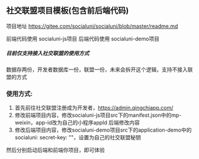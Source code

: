 ## 社交联盟项目模板(包含前后端代码)

项目地址 https://gitee.com/socialuni/socialuni/blob/master/readme.md

前端代码使用 socialuni-js项目
后端代码使用 socialuni-demo项目

##### 目前仅支持接入社交联盟的使用方式

数据存两份，开发者数据库一份，联盟一份，未来会拆开这个逻辑，支持不接入联盟的方式

### 使用方式:

1. 首先前往社交联盟注册成为开发者，https://admin.qingchiapp.com/
2. 修改前端项目内容，修改socialuni-js项目src下的manifest.json中的mp-weixin，app-id改为自己的小程序appId
后端修改内容
3. 修改后端项目内容，修改socialuni-demo项目src下的application-demo中的
socialuni:
    secret-key: ""，设置为自己的社交联盟秘钥
   
然后分别启动后端和前端你项目，即可体验